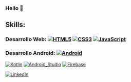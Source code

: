 ### Hello 👋

## Skills:

### Desarrollo Web: [![HTML5](https://img.shields.io/badge/HTML5-000000?style=for-the-badge&logo=html5&logoColor=white&labelColor=F7681B)]()      [![CSS3](https://img.shields.io/badge/CSS3-000000?style=for-the-badge&logo=css3&logoColor=white&labelColor=0061D5)]()      [![JavaScript](https://img.shields.io/badge/JavaScript-000000?style=for-the-badge&logo=javascript&logoColor=white&labelColor=FFF000)]()

### Desarrollo Android: [![Android](https://img.shields.io/badge/Android-3DDC84?style=for-the-badge&logo=android&logoColor=white&labelColor=101010)]()
[![Kotlin](https://img.shields.io/badge/Kotlin-0095D5?style=for-the-badge&logo=kotlin&logoColor=white&labelColor=101010)]()
[![Android_Studio](https://img.shields.io/badge/Android_Studio-3DDC84?style=for-the-badge&logo=android-studio&logoColor=white&labelColor=101010)]()
[![Firebase](https://img.shields.io/badge/Firebase-FFCA28?style=for-the-badge&logo=firebase&logoColor=white&labelColor=101010)]()



[![LinkedIn](https://img.shields.io/badge/LinkedIn-Brais_Moure-0077B5?style=for-the-badge&logo=linkedin&logoColor=white&labelColor=101010)](https://www.linkedin.com/in/eliebust04)




<!--
**eliebust/eliebust** is a ✨ _special_ ✨ repository because its `README.md` (this file) appears on your GitHub profile.

Here are some ideas to get you started:

- 🔭 I’m currently working on ...
- 🌱 I’m currently learning ...
- 👯 I’m looking to collaborate on ...
- 🤔 I’m looking for help with ...
- 💬 Ask me about ...
- 📫 How to reach me: ...
- 😄 Pronouns: ...
- ⚡ Fun fact: ...
-->
